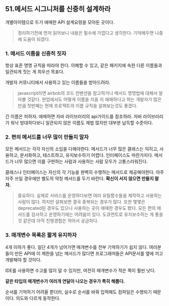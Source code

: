 ## 51.메서드 시그니처를 신중히 설계하라

개별아이템으로 두기 애매한 API 설계요령을 모아둔 곳이다.
> 정리하기전에 먼저 읽어보니 내용은 필수에 가깝다고 생각한다. 기억해두면 나중에 도움이 되겠다.

### 1. 메서드 이름을 신중히 짓자

항상 표준 명명 규칙을 따라야 한다. 이해할 수 있고, 같은 패키지에 속한 다른 이름들과 일관되게 짓는 게 최우선 목표다. 

개발자 커뮤니티에서 사용하고 있는 이름들을 받아드려라.
> javascript라면 airbnb의 코드 컨벤션을 참고하거나 메서드 명명법에 대해서 알아볼 것같다.
> 현업에서도 어떻게 이름을 지을 지 애매하다고 하는 개발자가 많은 만큼 첫번째는 현재 프로젝트의 이름 규칙을 살펴보는것도 좋겠다.

긴 이름은 피하자. 애매하면 자바 라이브러리의 api가이드를 참조하라. 자바 라이브러리가 워낙 방대하다보니 일관되지 않은 이름도 제법 많지만 대부분 납득할 수준이다.

### 2. 편의 메서드를 너무 많이 만들지 말자

모든 메서드는 각각 자신의 소임을 다해야한다. 메서드가 너무 많은 클래스는 익히고, 사용하고, 문서화하고, 테스트하고, 유지보수하기 어렵다. 인터페이스도 마찬가지다. 메서드가 너무 많으면 이를 구현하는 사람과 사용하는 사람 모두가 고통스러워진다.

클래스나 인터페이스는 자신의 각 기능을 완벽히 수행하는 메서드로 제공해야한다. 아주 자주 쓰일 경우에만 별도의 약칭 메서드를 두기 바란다. **확신이 서지 않으면 만들지 말자.**

> 중요하다. 실제로 서비스를 운영하다보면 여러 유틸함수들을 제작하고 사용하는 사람이 많다. 하지만 살펴보면 결국 중복되는 경우가 많다. 또한 몇몇은 deprecated된 경우도 있으나 사용하는 곳이 애매한 경우도 봤다. 모든 편의 메서드를 검사하고 운영하기에는 어려움이 있다. 도큐먼트로 유지보수하는 게 좋을 것 같은데 아직 진행경험은 적어서 궁금하다.

### 3. 매개변수 목록은 짧게 유지하자

4개 이하가 좋다. 일단 4개가 넘어가면 매개변수를 전부 기억하기가 쉽지 않다. 여러분들이 만든 API에 이 제한을 넘는 메서드가 많다면 프로그래머들은 API문서를 옆에 끼고 개발해야 할 것이다.

IDE를 사용하면 수고를 많이 덜 수 있지만, 여전히 매개변수가 적은 쪽이 훨씬 낫다.

**같은 타입의 매개변수가 여러개 연달아 나오는 경우가 특히 해롭다.**

순서를 기억하기 어려울 뿐더러, 실수로 순서를 바꿔 입력해도 컴파일은 수행되기 때문이다. 의도와 다르게 동작한다.

